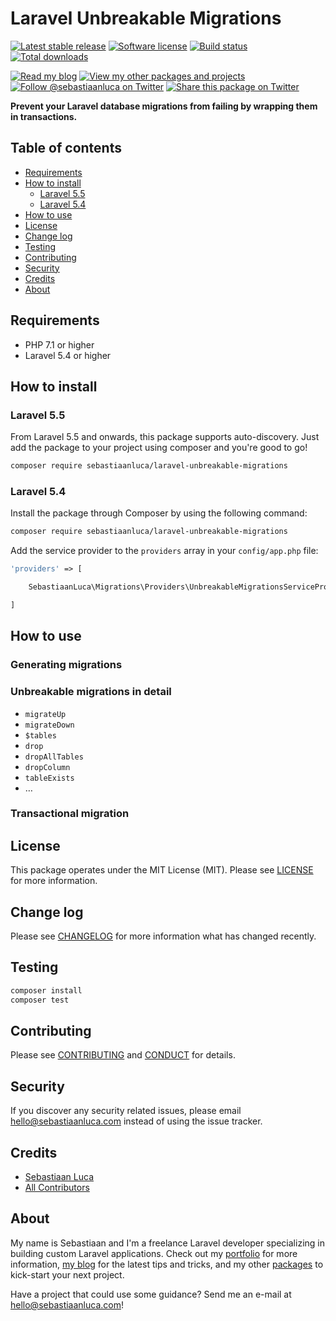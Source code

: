 # Laravel Unbreakable Migrations

[![Latest stable release][version-badge]][link-packagist]
[![Software license][license-badge]](LICENSE.md)
[![Build status][travis-badge]][link-travis]
[![Total downloads][downloads-badge]][link-packagist]

[![Read my blog][blog-link-badge]][link-blog]
[![View my other packages and projects][packages-link-badge]][link-packages]
[![Follow @sebastiaanluca on Twitter][twitter-profile-badge]][link-twitter]
[![Share this package on Twitter][twitter-share-badge]][link-twitter-share]

__Prevent your Laravel database migrations from failing by wrapping them in transactions.__

## Table of contents

* [Requirements](#requirements)
* [How to install](#how-to-install)
    + [Laravel 5.5](#laravel-55)
    + [Laravel 5.4](#laravel-54)
* [How to use](#how-to-use)
* [License](#license)
* [Change log](#change-log)
* [Testing](#testing)
* [Contributing](#contributing)
* [Security](#security)
* [Credits](#credits)
* [About](#about)

## Requirements

- PHP 7.1 or higher
- Laravel 5.4 or higher

## How to install

### Laravel 5.5

From Laravel 5.5 and onwards, this package supports auto-discovery. Just add the package to your project using composer and you're good to go!

```bash
composer require sebastiaanluca/laravel-unbreakable-migrations
```

### Laravel 5.4

Install the package through Composer by using the following command:

```bash
composer require sebastiaanluca/laravel-unbreakable-migrations
```

Add the service provider to the `providers` array in your `config/app.php` file:

```php
'providers' => [

    SebastiaanLuca\Migrations\Providers\UnbreakableMigrationsServiceProvider::class,

]
```

## How to use

### Generating migrations

### Unbreakable migrations in detail

- `migrateUp`
- `migrateDown`
- `$tables`
- `drop`
- `dropAllTables`
- `dropColumn`
- `tableExists`
- …

### Transactional migration

## License

This package operates under the MIT License (MIT). Please see [LICENSE](LICENSE.md) for more information.

## Change log

Please see [CHANGELOG](CHANGELOG.md) for more information what has changed recently.

## Testing

``` bash
composer install
composer test
```

## Contributing

Please see [CONTRIBUTING](CONTRIBUTING.md) and [CONDUCT](CONDUCT.md) for details.

## Security

If you discover any security related issues, please email [hello@sebastiaanluca.com][link-author-email] instead of using the issue tracker.

## Credits

- [Sebastiaan Luca][link-github-profile]
- [All Contributors][link-contributors]

## About

My name is Sebastiaan and I'm a freelance Laravel developer specializing in building custom Laravel applications. Check out my [portfolio][link-portfolio] for more information, [my blog][link-blog] for the latest tips and tricks, and my other [packages][link-packages] to kick-start your next project.

Have a project that could use some guidance? Send me an e-mail at [hello@sebastiaanluca.com][link-author-email]!

[version-badge]: https://poser.pugx.org/sebastiaanluca/laravel-unbreakable-migrations/version
[license-badge]: https://img.shields.io/badge/license-MIT-brightgreen.svg
[travis-badge]: https://img.shields.io/travis/sebastiaanluca/laravel-unbreakable-migrations/master.svg
[downloads-badge]: https://img.shields.io/packagist/dt/sebastiaanluca/laravel-unbreakable-migrations.svg

[blog-link-badge]: https://img.shields.io/badge/link-blog-lightgrey.svg
[packages-link-badge]: https://img.shields.io/badge/link-other_packages-lightgrey.svg
[twitter-profile-badge]: https://img.shields.io/twitter/follow/sebastiaanluca.svg?style=social
[twitter-share-badge]: https://img.shields.io/twitter/url/http/shields.io.svg?style=social

[link-packagist]: https://packagist.org/packages/sebastiaanluca/laravel-unbreakable-migrations
[link-travis]: https://travis-ci.org/sebastiaanluca/laravel-unbreakable-migrations
[link-contributors]: ../../contributors

[link-portfolio]: https://www.sebastiaanluca.com
[link-blog]: https://blog.sebastiaanluca.com
[link-packages]: https://packagist.org/packages/sebastiaanluca
[link-twitter]: https://twitter.com/sebastiaanluca
[link-twitter-share]: https://twitter.com/intent/tweet?text=Prevent%20your%20Laravel%20database%20migrations%20from%20failing%20by%20wrapping%20them%20in%20transactions.%20https%3A%2F%2Fgithub.com%2Fsebastiaanluca%2Flaravel-unbreakable-migrations%20via%20%40sebastiaanluca&source=webclient
[link-github-profile]: https://github.com/sebastiaanluca
[link-author-email]: mailto:hello@sebastiaanluca.com
